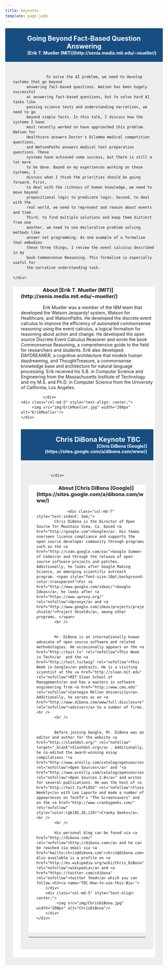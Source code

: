 ```yaml
---
title: Keynotes
template: page.jade
---
```



<div class="row" style="text-align: center;background-color:#174D80;padding:20px;">
	<h2 style="font-weight: bold;color:#FFF;margin:0px;">
		Going Beyond Fact-Based Question Answering
	</h2>
	<h4 style="text-align: right;font-weight: bold;color:#FFF;margin:0px;">
		[Erik T. Mueller (MIT)](http://xenia.media.mit.edu/~mueller/)
	</h4>
</div>
<div class="row" style="background-color:#eee;padding:25px;text-indent: 5em;">
	<div class="col-md-12">

		 To solve the AI problem, we need to develop systems that go beyond
		  answering fact-based questions. Watson has been hugely successful
		  at answering fact-based questions, but to solve hard AI tasks like
		  passing science tests and understanding narratives, we need to go
		  beyond simple facts. In this talk, I discuss how the systems I have
		  most recently worked on have approached this problem. Watson for
		  Healthcare answers Doctor's Dilemma medical competition questions,
		  and WatsonPaths answers medical test preparation questions. These
		  systems have achieved some success, but there is still a lot more
		  to be done. Based on my experiences working on these systems, I
		  discuss what I think the priorities should be going forward. First,
		  to deal with the richness of human knowledge, we need to move beyond
		  propositional logic to predicate logic. Second, to deal with the
		  real world, we need to represent and reason about events and time.
		  Third, to find multiple solutions and keep them distinct from one
		  another, we need to use declarative problem solving methods like
		  answer set programming. As one example of a formalism that embodies
		  these three things, I review the event calculus described in my
		  book Commonsense Reasoning. This formalism is especially useful for
		  the narrative understanding task.
		  
	</div>

</div>

<div class="row" style="background-color:#fff;padding-right:5px;padding-left:25px;padding-bottom:25px;">
	<h3> About [Erik T. Mueller (MIT)](http://xenia.media.mit.edu/~mueller/) </h3>
	<div class="col-md-7"  style="text-indent: 5em;">
		Erik Mueller was a member of the IBM team that developed the Watson
		Jeopardy! system, Watson for Healthcare, and WatsonPaths. He developed
		the discrete event calculus to improve the efficiency of automated
		commonsense reasoning using the event calculus, a logical formalism
		for reasoning about action and change. He developed the open source
		Discrete Event Calculus Reasoner and wrote the book Commonsense
		Reasoning, a comprehensive guide to the field for researchers and
		students. Erik also developed DAYDREAMER, a cognitive architecture
		that models human daydreaming, and ThoughtTreasure, a commonsense
		knowledge base and architecture for natural language processing.
		Erik received his S.B. in Computer Science and Engineering from the
		Massachusetts Institute of Technology and my M.S. and Ph.D. in
		Computer Science from the University of California, Los Angeles.

	</div>
	<div class="col-md-5" style="text-align: center;">
		 <img src="img/ErikMueller.jpg" width="200px" alt="ErikMueller"/>
	</div>
</div>
<br/>



<div class="row" style="text-align: center;background-color:#174D80;padding:20px;">
	<h2 style="font-weight: bold;color:#FFF;margin:0px;">
		Chris DiBona Keynote TBC
	</h2>
	<h4 style="text-align: right;font-weight: bold;color:#FFF;margin:0px;">
		[Chris DiBona (Google)](https://sites.google.com/a/dibona.com/www/)
	</h4>
</div>
<div class="row" style="background-color:#eee;padding:25px;text-indent: 5em;">
	<div class="col-md-12">
  
	</div>

</div>




<div class="row" style="background-color:#fff;padding-right:5px;padding-left:25px;padding-bottom:25px;">
	<h3> About [Chris DiBona (Google)](https://sites.google.com/a/dibona.com/www/) </h3>

		<div class="col-md-7"  style="text-indent: 5em;">
			Chris DiBona is the Director of Open Source for Mountain View, Ca. based <a href="http://google.com">Google</a>. His teams oversees license compliance and supports the open source developer community through programs such as the <a href="http://code.google.com/soc">Google Summer of Code</a> and through the release of open source software projects and patches. Additionally, he looks after Google Making Science, an emerging scientific outreach program. <span style="font-size:10pt;background-color:transparent">For <a href="http://www.google.com/ideas/">Google Ideas</a>, he looks after <a href="https://www.uproxy.org/" rel="nofollow">Uproxy</a> and <a href="http://www.google.com/ideas/projects/project-shield/">Project Shield</a>, among other programs. </span>
			<br />


			Mr. DiBona is an internationally known advocate of open source software and related methodologies. He occasionally appears on the <a href="http://twit.tv" rel="nofollow">This Week in Tech</a>  and the <a href="http://twit.tv/twig" rel="nofollow">This Week in Google</a> podcasts. He is a visiting scientist at the <a href="http://sloan.mit.edu" rel="nofollow">MIT Sloan School of Management</a> and has a masters in software engineering from <a href="http://www.cmu.edu" rel="nofollow">Carnegie Mellon University</a>. Additionally, he serves as an <a href="http://www.dibona.com/www/full-disclosure" rel="nofollow">advisor</a> to a number of firms. <br />
			<br />


			Before joining Google, Mr. DiBona was an editor and author for the website <a href="http://slashdot.org/" rel="nofollow" target="_blank">Slashdot.org</a> . Additionally, he co-edited the award-winning essay compilations "<a href="http://www.oreilly.com/catalog/opensources/book/toc.html" rel="nofollow">Open Sources</a>" and "<a href="http://www.oreilly.com/catalog/opensources2/" rel="nofollow">Open Sources 2.0</a>" and writes for several publications. He was the host of <a href="http://twit.tv/FLOSS" rel="nofollow">Floss Weekly</a> with Leo Laporte and made a number of appearances on TechTV's "The Screensavers" and on the <a href="http://www.crankygeeks.com/" rel="nofollow" style="color:rgb(85,26,139)">Cranky Geeks</a>. <br />
			<br />

			His personal blog can be found via <a href="http://dibona.com/" rel="nofollow">http://dibona.com</a> and he can be reached via email via <a href="mailto:chris@dibona.com">chris@dibona.com</a>. Also available is a profile on <a href="http://en.wikipedia.org/wiki/Chris_DiBona" rel="nofollow">wikipedia</a> and <a href="https://twitter.com/cdibona" rel="nofollow">twitter feed</a> which you can follow.<h3><a name="TOC-How-to-use-this-Bio:">
		</div>
		<div class="col-md-5" style="text-align: center;">
			 <img src="img/ChrisDiBona.jpg" width="200px" alt="ChrisDiBona"/>
		</div>
	</div>
</div>

---





